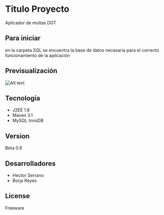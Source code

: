 # Titulo Proyecto

Aplicador de multas DGT

## Para iniciar

en la carpeta SQL se encuentra la base de datos necesaria para el correcto funcionamiento de la aplicaciòn
 

## Previsualización

![Alt text](/resources/dgt.png?raw=true "Title")

## Tecnología

* J2EE 1.8
* Maven 3.1
* MySQL InnoDB

## Version

Beta 0.6

## Desarrolladores

* Hector Serrano
* Borja Reyes


## License

Freeware

